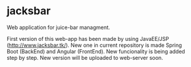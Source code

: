 # jacksbar
Web application for juice-bar managment.

First version of this web-app has been made by using JavaEE/JSP (http://www.jacksbar.tk/). New one in current repository is made  Spring Boot (BackEnd) and Angular (FrontEnd). New funcionality is being added step by step. New version will be uploaded to web-server soon.
